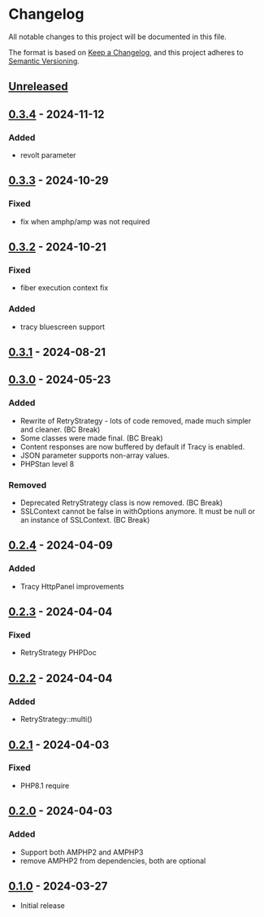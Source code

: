 # Changelog
All notable changes to this project will be documented in this file.

The format is based on [Keep a Changelog](https://keepachangelog.com/en/1.0.0/),
and this project adheres to [Semantic Versioning](https://semver.org/spec/v2.0.0.html).

## [Unreleased]



## [0.3.4] - 2024-11-12
### Added
- revolt parameter

## [0.3.3] - 2024-10-29
### Fixed
- fix when amphp/amp was not required

## [0.3.2] - 2024-10-21
### Fixed
- fiber execution context fix
### Added
- tracy bluescreen support

## [0.3.1] - 2024-08-21

## [0.3.0] - 2024-05-23
### Added
- Rewrite of RetryStrategy - lots of code removed, made much simpler and cleaner. (BC Break)
- Some classes were made final. (BC Break)
- Content responses are now buffered by default if Tracy is enabled.
- JSON parameter supports non-array values.
- PHPStan level 8

### Removed
- Deprecated RetryStrategy class is now removed. (BC Break)
- SSLContext cannot be false in withOptions anymore. It must be null or an instance of SSLContext. (BC Break)

## [0.2.4] - 2024-04-09
### Added
- Tracy HttpPanel improvements

## [0.2.3] - 2024-04-04
### Fixed
- RetryStrategy PHPDoc

## [0.2.2] - 2024-04-04
### Added
- RetryStrategy::multi()

## [0.2.1] - 2024-04-03
### Fixed
- PHP8.1 require

## [0.2.0] - 2024-04-03
### Added
- Support both AMPHP2 and AMPHP3
- remove AMPHP2 from dependencies, both are optional

## [0.1.0] - 2024-03-27
- Initial release

[Unreleased]: https://github.com/efabrica-team/http-client/compare/0.3.4...master
[0.3.4]: https://github.com/efabrica-team/http-client/compare/0.3.3...0.3.4
[0.3.3]: https://github.com/efabrica-team/http-client/compare/0.3.2...0.3.3
[0.3.2]: https://github.com/efabrica-team/http-client/compare/0.3.1...0.3.2
[0.3.1]: https://github.com/efabrica-team/http-client/compare/0.3.0...0.3.1
[0.3.0]: https://github.com/efabrica-team/http-client/compare/0.2.4...0.3.0
[0.2.4]: https://github.com/efabrica-team/http-client/compare/0.2.3...0.2.4
[0.2.3]: https://github.com/efabrica-team/http-client/compare/0.2.2...0.2.3
[0.2.2]: https://github.com/efabrica-team/http-client/compare/0.2.1...0.2.2
[0.2.1]: https://github.com/efabrica-team/http-client/compare/0.2.0...0.2.1
[0.2.0]: https://github.com/efabrica-team/http-client/compare/0.1.0...0.2.0
[0.1.0]: https://github.com/efabrica-team/http-client/compare/...0.1.0
